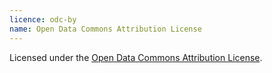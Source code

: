 ```yaml
---
licence: odc-by
name: Open Data Commons Attribution License
---
```


Licensed under the [Open Data Commons Attribution License](http://opendefinition.org/licenses/odc-by/).
